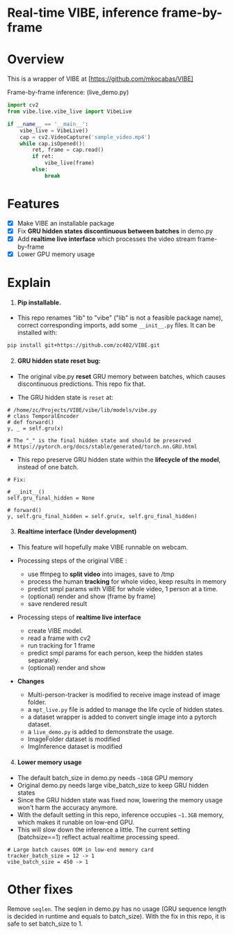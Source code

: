# Real-time VIBE, inference frame-by-frame
# Overview
This is a wrapper of VIBE at [https://github.com/mkocabas/VIBE]

Frame-by-frame inference: (live_demo.py)
```python
import cv2
from vibe.live.vibe_live import VibeLive

if __name__ == '__main__':
    vibe_live = VibeLive()
    cap = cv2.VideoCapture('sample_video.mp4')
    while cap.isOpened():
        ret, frame = cap.read()
        if ret:
            vibe_live(frame)
        else:
            break
```

# Features
- [x] Make VIBE an installable package
- [x] Fix **GRU hidden states discontinuous between batches** in demo.py
- [x] Add **realtime live interface** which processes the video stream frame-by-frame
- [x] Lower GPU memory usage

# Explain
1. #### Pip installable. 

- This repo renames "lib" to "vibe" ("lib" is not a feasible package name), correct corresponding imports, add some `__init__.py` files. It can be installed with:
```
pip install git+https://github.com/zc402/VIBE.git
```

2. #### GRU hidden state reset bug:

- The original vibe.py **reset** GRU memory between batches, which causes discontinuous predictions. This repo fix that.

- The GRU hidden state is `reset` at:
```
# /home/zc/Projects/VIBE/vibe/lib/models/vibe.py
# class TemporalEncoder
# def forward()
y, _ = self.gru(x)

# The "_" is the final hidden state and should be preserved
# https://pytorch.org/docs/stable/generated/torch.nn.GRU.html
```

- This repo preserve GRU hidden state within the **lifecycle of the model**, instead of one batch.

```
# Fix:

# __init__()
self.gru_final_hidden = None

# forward()
y, self.gru_final_hidden = self.gru(x, self.gru_final_hidden)
```

3. #### Realtime interface (Under development)

- This feature will hopefully make VIBE runnable on webcam.

- Processing steps of the original VIBE :
  - use ffmpeg to **split video** into images, save to /tmp 
  - process the human **tracking** for whole video, keep results in memory
  - predict smpl params with VIBE for whole video, 1 person at a time.
  - (optional) render and show (frame by frame)
  - save rendered result

- Processing steps of **realtime live interface**
  - create VIBE model.
  - read a frame with cv2
  - run tracking for 1 frame
  - predict smpl params for each person, keep the hidden states separately.
  - (optional) render and show
- **Changes**
  - Multi-person-tracker is modified to receive image instead of image folder.
  - a `mpt_live.py` file is added to manage the life cycle of hidden states.
  - a dataset wrapper is added to convert single image into a pytorch dataset.
  - a `live_demo.py` is added to demonstrate the usage.
  - ImageFolder dataset is modified
  - ImgInference dataset is modified

4. #### Lower memory usage
- The default batch_size in demo.py needs `~10GB` GPU memory
- Original demo.py needs large vibe_batch_size to keep GRU hidden states
- Since the GRU hidden state was fixed now, lowering the memory usage won't harm the accuracy anymore.
- With the default setting in this repo, inference occupies `~1.3GB` memory, which makes it runable on low-end GPU.
- This will slow down the inference a little. The current setting (batchsize==1) reflect actual realtime processing speed.
```
# Large batch causes OOM in low-end memory card
tracker_batch_size = 12 -> 1
vibe_batch_size = 450 -> 1
```

# Other fixes

Remove `seqlen`. The seqlen in demo.py has no usage (GRU sequence length is decided in runtime and equals to batch_size). With the fix in this repo, it is safe to set batch_size to 1.
